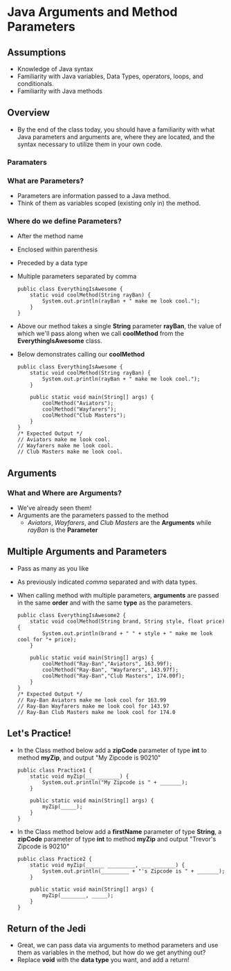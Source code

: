 # Java Arguments and Method Parameters

## Assumptions
* Knowledge of Java syntax
* Familiarity with Java variables, Data Types, operators, loops, and conditionals.
* Familiarity with Java methods

## Overview
* By the end of the class today, you should have a familiarity with what Java parameters and arguments are, where they are located, and the syntax necessary to utilize them in your own code.

### Paramaters
### What are Parameters?
* Parameters are information passed to a Java method.
* Think of them as variables scoped (existing only in) the method.

### Where do we define Parameters?
* After the method name
* Enclosed within parenthesis
* Preceded by a data type
* Multiple parameters separated by comma

      public class EverythingIsAwesome {
          static void coolMethod(String rayBan) {
              System.out.println(rayBan + " make me look cool.");
          }
      }
* Above our method takes a single **String** parameter **rayBan**, the value of which we'll pass along when we call **coolMethod** from the **EverythingIsAwesome** class.
* Below demonstrates calling our **coolMethod**

      public class EverythingIsAwesome {
          static void coolMethod(String rayBan) {
              System.out.println(rayBan + " make me look cool.");
          }
      
          public static void main(String[] args) {
              coolMethod("Aviators");
              coolMethod("Wayfarers");
              coolMethod("Club Masters");
          }
      }
      /* Expected Output */
      // Aviators make me look cool.
      // Wayfarers make me look cool.
      // Club Masters make me look cool.

## Arguments
### What and Where are Arguments?
* We've already seen them!
* Arguments are the parameters passed to the method
  * *Aviators*, *Wayfarers*, and *Club Masters* are the **Arguments** while *rayBan* is the **Parameter**

## Multiple Arguments and Parameters
* Pass as many as you like
* As previously indicated *comma* separated and with data types.
* When calling method with multiple parameters, **arguments** are passed in the same **order** and with the same **type** as the parameters.

      public class EverythingIsAwesome2 {
          static void coolMethod(String brand, String style, float price) {
              System.out.println(brand + " " + style + " make me look cool for "+ price);
          }

          public static void main(String[] args) {
              coolMethod("Ray-Ban","Aviators", 163.99f);
              coolMethod("Ray-Ban", "Wayfarers", 143.97f);
              coolMethod("Ray-Ban","Club Masters", 174.00f);
          }
      }
      /* Expected Output */
      // Ray-Ban Aviators make me look cool for 163.99
      // Ray-Ban Wayfarers make me look cool for 143.97
      // Ray-Ban Club Masters make me look cool for 174.0

## Let's Practice!
* In the Class method below add a **zipCode** parameter of type **int** to method **myZip**, and output "My Zipcode is 90210"

      public class Practice1 {
          static void myZip(___ _______) {
              System.out.println("My Zipcode is " + _______);
          }

          public static void main(String[] args) {
              myZip(_____);
          }
      }
* In the Class method below add a **firstName** parameter of type **String**, a **zipCode** parameter of type **int** to method **myZip** and output "Trevor's Zipcode is 90210"

      public class Practice2 {
          static void myZip(______ _________, ___ _______) {
              System.out.println(_________ + "'s Zipcode is " + _______);
          }

          public static void main(String[] args) {
              myZip(________, _____);
          }
      }

## Return of the Jedi
* Great, we can pass data via arguments to method parameters and use them as variables in the method, but how do we get anything out?
* Replace **void** with the **data type** you want, and add a return!